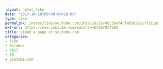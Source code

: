 ```yaml
---
layout: notes_like
date: "2017-10-19T00:00:00+10:00"
type: like
permalink: /notes/like/youtube.com/2017/10/19/66c3bef4cfab58261c7f111a92a5e9c22a6e61a4.html
ext-url: https://www.youtube.com/watch?v=D4ZDrO3fV8A
title: Liked a page on youtube.com
categories:
- like
- October
- 2017
- 19
- youtube.com
---
```

